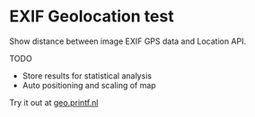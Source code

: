 # EXIF Geolocation test
Show distance between image EXIF GPS data and Location API.

TODO
* Store results for statistical analysis
* Auto positioning and scaling of map

Try it out at [geo.printf.nl](http://geo.printf.nl/)
